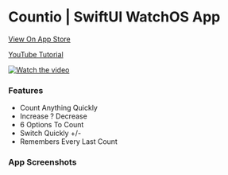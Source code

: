 # Countio | SwiftUI WatchOS App

[View On App Store](https://apps.apple.com/in/app/countio/id1510104828)

[YouTube Tutorial](https://youtu.be/EWuTnjmEnHM)

[![Watch the video](https://i.imgur.com/vKb2F1B.png)](https://youtu.be/BBnCv3G8VgY)

### Features
* Count Anything Quickly
* Increase ? Decrease
* 6 Options To Count
* Switch Quickly +/-
* Remembers Every Last Count

### App Screenshots
